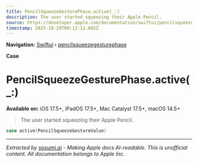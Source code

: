 ```yaml
---
title: PencilSqueezeGesturePhase.active(_:)
description: The user started squeezing their Apple Pencil.
source: https://developer.apple.com/documentation/swiftui/pencilsqueezegesturephase/active(_:)
timestamp: 2025-10-29T00:12:11.605Z
---
```


**Navigation:** [Swiftui](/documentation/swiftui) › [pencilsqueezegesturephase](/documentation/swiftui/pencilsqueezegesturephase)

**Case**

# PencilSqueezeGesturePhase.active(_:)

**Available on:** iOS 17.5+, iPadOS 17.5+, Mac Catalyst 17.5+, macOS 14.5+

> The user started squeezing their Apple Pencil.

```swift
case active(PencilSqueezeGestureValue)
```

---

*Extracted by [sosumi.ai](https://sosumi.ai) - Making Apple docs AI-readable.*
*This is unofficial content. All documentation belongs to Apple Inc.*
